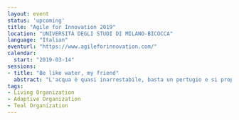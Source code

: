 ```yaml
---
layout: event
status: 'upcoming'
title: "Agile for Innovation 2019"
location: "UNIVERSITÀ DEGLI STUDI DI MILANO-BICOCCA"
language: "Italian"
eventurl: "https://www.agileforinnovation.com/"
calendar:
  start: "2019-03-14"
sessions:
- title: "Be like water, my friend"
  abstract: "L'acqua è quasi inarrestabile, basta un pertugio e si propaga. Basta un po’ di pressione e con facilità il pertugio diventa una voragine e lascia spazio ad una piena. La conoscenza e l’esperienza in un team possono essere come l’acqua. Il sapere deve poter scorrere senza freni, con solo degli argini che lo guidino al fine di evitare un’inondazione. È possibile strutturare un’organizzazione al fine di garantire la diffusione del sapere? Quali sono i processi e gli strumenti che possiamo mettere in campo per essere certi che conoscenza ed esperienza siano diffuse, ma anche che non vi sia un’inondazione? Lasciatevi trasportare da Mauro nei meandri di Particular Software, per scoprire come una realtà “dispersa” su 17 time zone gestisce collaborazione e condivisione del sapere. Analizzeremo sia i processi, che ci siamo creati, che gli strumenti digitali che usiamo quotidianamente."
tags:
- Living Organization
- Adaptive Organization
- Teal Organization
---
```

